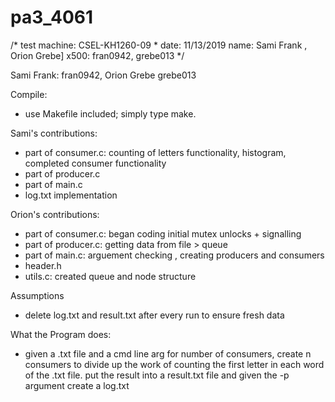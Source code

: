 # pa3_4061
/* test machine: CSEL-KH1260-09 * date: 11/13/2019
   name: Sami Frank , Orion Grebe] 
   x500: fran0942, grebe013 */
 
Sami Frank: fran0942, Orion Grebe grebe013

Compile:
- use Makefile included; simply type make. 

Sami's contributions:
- part of consumer.c: counting of letters functionality, histogram, completed consumer functionality
- part of producer.c
- part of main.c
- log.txt implementation

Orion's contributions:
- part of consumer.c: began coding initial mutex unlocks + signalling
- part of producer.c: getting data from file > queue
- part of main.c: arguement checking , creating producers and consumers
- header.h
- utils.c: created queue and node structure

Assumptions
- delete log.txt and result.txt after every run to ensure fresh data


What the Program does:
- given a .txt file and a cmd line arg for number of consumers, create n consumers to divide up the work of counting the first letter in each word of the .txt file. put the result into a result.txt file and given the -p argument create a log.txt
